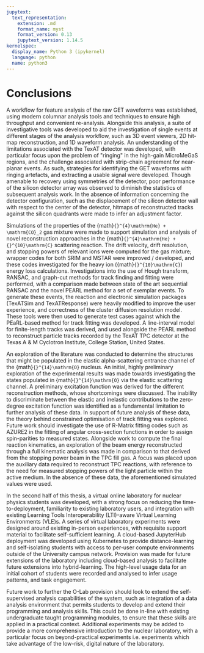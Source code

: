 ```yaml
---
jupytext:
  text_representation:
    extension: .md
    format_name: myst
    format_version: 0.13
    jupytext_version: 1.14.5
kernelspec:
  display_name: Python 3 (ipykernel)
  language: python
  name: python3
---
```


# Conclusions
A workflow for feature analysis of the raw GET waveforms was established, using modern columnar analysis tools and techniques to ensure high throughput and convenient re-analysis. Alongside this analysis, a suite of investigative tools was developed to aid the investigation of single events at different stages of the analysis workflow, such as 3D event viewers, 2D hit-map reconstruction, and 1D waveform analysis. An understanding of the limitations associated with the TexAT detector was developed, with particular focus upon the problem of "ringing" in the high-gain MicroMeGaS regions, and the challenge associated with strip-chain agreement for near-planar events. As such, strategies for identifying the GET waveforms with ringing artefacts, and extracting a usable signal were developed. Though amenable to recovery using symmetries of the detector, poor performance of the silicon detector array was observed to diminish the statistics of subsequent analysis work. In the absence of information concerning the detector configuration, such as the displacement of the silicon detector wall with respect to the center of the detector, hitmaps of reconstructed tracks against the silicon quadrants were made to infer an adjustment factor.

Simulations of the properties of the {math}`{}^{4}\mathrm{He} + \mathrm{CO}_2` gas mixture were made to support simulation and analysis of novel reconstruction approaches in the {math}`{}^{4}\mathrm{He} + {}^{10}\mathrm{C}` scattering reaction. The drift velocity, drift resolution, and stopping powers of relevant ions were computed for the gas mixture; wrapper codes for both SRIM and MSTAR were improved / developed, and these codes investigated for the heavy ion ({math}`{}^{10}\mathrm{C}`) energy loss calculations. Investigations into the use of Hough transform, RANSAC, and graph-cut methods for track finding and fitting were performed, with a comparison made between state of the art sequential RANSAC and the novel PEARL method for a set of exemplar events. To generate these events, the reaction and electronic simulation packages (TexATSim and TexATResponse) were heavily modified to improve the user experience, and correctness of the cluster diffusion resolution model. These tools were then used to generate test cases against which the PEaRL-based method for track fitting was developed. A line-interval model for finite-length tracks was derived, and used alongside the PEARL method to reconstruct particle tracks recorded by the TexAT TPC detector at the Texas A & M Cyclotron Institute, College Station, United States. 

An exploration of the literature was conducted to determine the structures that might be populated in the elastic alpha-scattering entrance channel of the {math}`{}^{14}\mathrm{O}` nucleus. An initial, highly preliminary exploration of the experimental results was made towards investigating the states populated in {math}`{}^{14}\mathrm{O}` via the elastic scattering channel. A preliminary excitation function was derived for the different reconstruction methods, whose shortcomings were discussed. The inability to discriminate between the elastic and inelastic contributions to the zero-degree excitation function was identified as a fundamental limitation to further analysis of these data. In support of future analysis of these data, the theory behind constrained optimisation of track fitting was explored. Future work should investigate the use of R-Matrix fitting codes such as AZURE2 in the fitting of angular cross-section functions in order to assign spin-parities to measured states. Alongside work to compute the final reaction kinematics, an exploration of the beam energy reconstructed through a full kinematic analysis was made in comparison to that derived from the stopping power beam in the TPC fill gas. A focus was placed upon the auxiliary data required to reconstruct TPC reactions, with reference to the need for measured stopping powers of the light particle within the active medium. In the absence of these data, the aforementioned simulated values were used.

In the second half of this thesis, a virtual online laboratory for nuclear physics students was developed, with a strong focus on reducing the time-to-deployment, familiarity to existing laboratory users, and integration with existing Learning Tools Interoperability (LTI)-aware Virtual Learning Environments (VLE)s. A series of virtual laboratory experiments were designed around existing in-person experiences, with requisite support material to facilitate self-sufficient learning. A cloud-based JupyterHub deployment was developed using Kubernetes to provide distance-learning and self-isolating students with access to per-user compute environments outside of the University campus network. Provision was made for future extensions of the laboratory including cloud-based analysis to facilitate future extensions into hybrid-learning. The high-level usage data for an initial cohort of students were recorded and analysed to infer usage patterns, and task engagement.

Future work to further the O-Lab provision should look to extend the self-supervised analysis capabilities of the system, such as integration of a data analysis environment that permits students to develop and extend their programming and analysis skills. This could be done in-line with existing undergraduate taught programming modules, to ensure that these skills are applied in a practical context. Additional experiments may be added to provide a more comprehensive introduction to the nuclear laboratory, with a particular focus on beyond-practical experiments i.e. experiments which take advantage of the low-risk, digital nature of the laboratory.